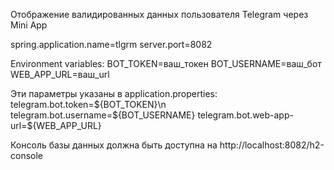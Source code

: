 Отображение валидированных данных пользователя Telegram через Mini App

spring.application.name=tlgrm
server.port=8082

Environment variables:
BOT_TOKEN=ваш_токен
BOT_USERNAME=ваш_бот
WEB_APP_URL=ваш_url

Эти параметры указаны в application.properties:
telegram.bot.token=${BOT_TOKEN}\n
telegram.bot.username=${BOT_USERNAME}
telegram.bot.web-app-url=${WEB_APP_URL}

Консоль базы данных должна быть доступна на http://localhost:8082/h2-console

